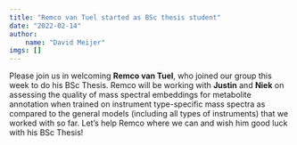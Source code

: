 ```yaml
---
title: "Remco van Tuel started as BSc thesis student"
date: "2022-02-14"
author: 
    name: "David Meijer"
imgs: []
---
```

Please join us in welcoming <strong><Link href="../people/Remco_van_Tuel">Remco van Tuel</Link></strong>, who joined our group this week to do his BSc Thesis. Remco will be working with <strong><Link href="../people/Justin_van_der_Hooft">Justin</Link></strong> and <strong><Link href="../people/Niek_de_Jonge">Niek</Link></strong> on assessing the quality of mass spectral embeddings for metabolite annotation when trained on instrument type-specific mass spectra as compared to the general models (including all types of instruments) that we worked with so far.
Let’s help Remco where we can and wish him good luck with his BSc Thesis!<br/><br/>
